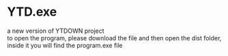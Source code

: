 # YTD.exe
 a new version of YTDOWN project </br>
to open the program, please download the file and then open the dist folder, inside it you will find the program.exe file
